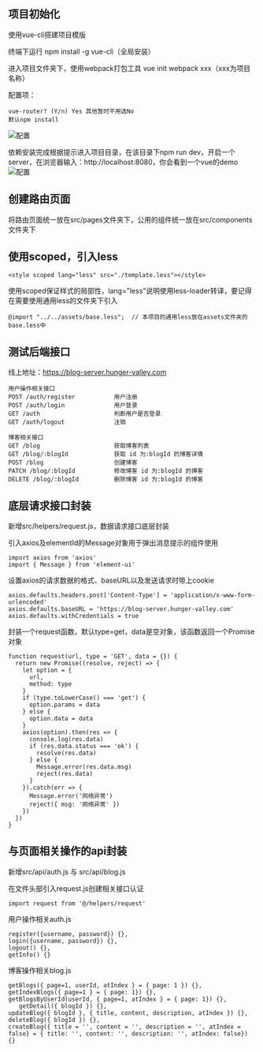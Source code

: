 ## 项目初始化
使用vue-cli搭建项目模版

终端下运行 npm install -g vue-cli（全局安装）

进入项目文件夹下，使用webpack打包工具 vue init webpack xxx（xxx为项目名称）

配置项：
```
vue-router? (Y/n) Yes 其他暂时不用选No
默认npm install
```
![配置](https://i.loli.net/2018/08/10/5b6d627b5c523.png)

依赖安装完成根据提示进入项目目录，在该目录下npm run dev，开启一个server，在浏览器输入：http://localhost:8080，你会看到一个vue的demo
![配置](https://i.loli.net/2018/08/10/5b6d62810f322.png)
## 创建路由页面
将路由页面统一放在src/pages文件夹下，公用的组件统一放在src/components文件夹下
## 使用scoped，引入less
```
<style scoped lang="less" src="./template.less"></style>
```
使用scoped保证样式的局部性，lang="less"说明使用less-loader转译，要记得在需要使用通用less的文件夹下引入
```
@import "../../assets/base.less";  // 本项目的通用less放在assets文件夹的base.less中
```
## 测试后端接口
线上地址：https://blog-server.hunger-valley.com
```
用户操作相关接口
POST /auth/register           用户注册
POST /auth/login              用户登录
GET /auth                     判断用户是否登录
GET /auth/logout              注销

博客相关接口
GET /blog                     获取博客列表
GET /blog/:blogId             获取 id 为:blogId 的博客详情
POST /blog                    创建博客
PATCH /blog/:blogId           修改博客 id 为:blogId 的博客
DELETE /blog/:blogId          删除博客 id 为:blogId 的博客
```
## 底层请求接口封装
新增src/helpers/request.js，数据请求接口底层封装

引入axios及elementId的Message对象用于弹出消息提示的组件使用
```
import axios from 'axios'
import { Message } from 'element-ui'
```

设置axios的请求数据的格式、baseURL以及发送请求时带上cookie
```
axios.defaults.headers.post['Content-Type'] = 'application/x-www-form-urlencoded'
axios.defaults.baseURL = 'https://blog-server.hunger-valley.com'
axios.defaults.withCredentials = true
```

封装一个request函数，默认type=get，data是空对象，该函数返回一个Promise对象
```
function request(url, type = 'GET', data = {}) {
  return new Promise((resolve, reject) => {
    let option = {
      url,
      method: type
    }
    if (type.toLowerCase() === 'get') {
      option.params = data
    } else {
      option.data = data
    }
    axios(option).then(res => {
      console.log(res.data)
      if (res.data.status === 'ok') {
        resolve(res.data)
      } else {
        Message.error(res.data.msg)
        reject(res.data)
      }
    }).catch(err => {
      Message.error('网络异常')
      reject({ msg: '网络异常' })
    })
  })
}
```
## 与页面相关操作的api封装
新增src/api/auth.js 与 src/api/blog.js

在文件头部引入request.js创建相关接口认证
```
import request from '@/helpers/request'
```

用户操作相关auth.js
```
register({username, password}) {},
login({username, password}) {},
logout() {},
getInfo() {}
```

博客操作相关blog.js
```
getBlogs({ page=1, userId, atIndex } = { page: 1 }) {},
getIndexBlogs({ page=1 } = { page: 1}) {},
getBlogsByUserId(userId, { page=1, atIndex } = { page: 1}) {},
   getDetail({ blogId }) {},
updateBlog({ blogId }, { title, content, description, atIndex }) {},
deleteBlog({ blogId }) {},
createBlog({ title = '', content = '', description = '', atIndex = false} = { title: '', content: '', description: '', atIndex: false}) {}
```
